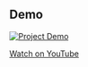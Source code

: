 ## Demo

[![Project Demo]([https://img.youtube.com/vi/YOUR_VIDEO_ID_HERE/0.jpg)](https://www.youtube.com/watch?v=YOUR_VIDEO_ID_HERE](https://www.youtube.com/watch?v=3yY48bUnHhI&t=17s))

[Watch on YouTube]([https://www.youtube.com/watch?v=YOUR_VIDEO_ID_HERE](https://www.youtube.com/watch?v=3yY48bUnHhI&t=17s)https://www.youtube.com/watch?v=3yY48bUnHhI&t=17s)
